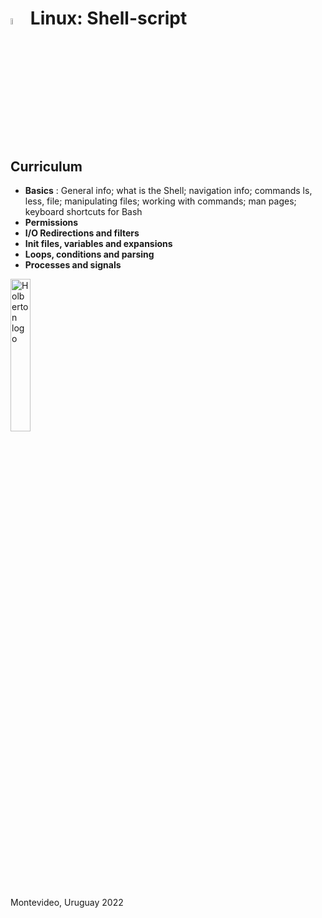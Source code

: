 # <a> <img src="https://automatedprogrammer.sh/wp-content/uploads/2018/05/cropped-Linux-Shell.png" alt="Shell Linux" width=5% heigth=5% ></img></a> Linux: Shell-script

## Curriculum
- **Basics** : General info; what is the Shell; navigation info; commands ls, less, file; manipulating files; working with commands; man pages; keyboard shortcuts for Bash
- **Permissions**
- **I/O Redirections and filters**
- **Init files, variables and expansions**
- **Loops, conditions and parsing**
- **Processes and signals**

<a> <img src="https://apply.holbertonschool.com/holberton-logo.png" alt="Holberton logo" width=25% heigth=25% ></img></a>

Montevideo, Uruguay 2022

